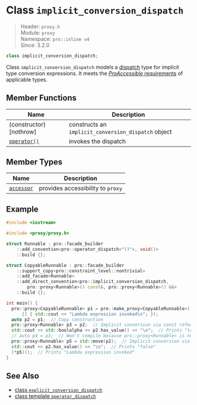 # Class `implicit_conversion_dispatch`

> Header: `proxy.h`  
> Module: `proxy`  
> Namespace: `pro::inline v4`  
> Since: 3.2.0

```cpp
class implicit_conversion_dispatch;
```

Class `implicit_conversion_dispatch` models a [dispatch](../ProDispatch.md) type for implicit type conversion expressions. It meets the [*ProAccessible* requirements](../ProAccessible.md) of applicable types.

## Member Functions

| Name                             | Description                                         |
| -------------------------------- | --------------------------------------------------- |
| (constructor) [nothrow]          | constructs an `implicit_conversion_dispatch` object |
| [`operator()`](operator_call.md) | invokes the dispatch                                |

## Member Types

| Name                      | Description                       |
| ------------------------- | --------------------------------- |
| [`accessor`](accessor.md) | provides accessibility to `proxy` |

## Example

```cpp
#include <iostream>

#include <proxy/proxy.h>

struct Runnable : pro::facade_builder
    ::add_convention<pro::operator_dispatch<"()">, void()>
    ::build {};

struct CopyableRunnable : pro::facade_builder
    ::support_copy<pro::constraint_level::nontrivial>
    ::add_facade<Runnable>
    ::add_direct_convention<pro::implicit_conversion_dispatch,
        pro::proxy<Runnable>() const&, pro::proxy<Runnable>() &&>
    ::build {};

int main() {
  pro::proxy<CopyableRunnable> p1 = pro::make_proxy<CopyableRunnable>(
      [] { std::cout << "Lambda expression invoked\n"; });
  auto p2 = p1;  // Copy construction
  pro::proxy<Runnable> p3 = p2;  // Implicit conversion via const reference of pro::proxy<CopyableRunnable>
  std::cout << std::boolalpha << p2.has_value() << "\n";  // Prints "true"
  // auto p4 = p3;  // Won't compile because pro::proxy<Runnable> is not copy-constructible
  pro::proxy<Runnable> p5 = std::move(p2);  // Implicit conversion via rvalue reference of pro::proxy<CopyableRunnable>
  std::cout << p2.has_value() << "\n";  // Prints "false"
  (*p5)();  // Prints "Lambda expression invoked"
}
```

## See Also

- [class `explicit_conversion_dispatch`](../explicit_conversion_dispatch/README.md)
- [class template `operator_dispatch`](../operator_dispatch/README.md)